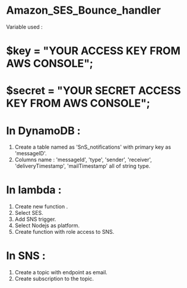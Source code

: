 # Amazon_SES_Bounce_handler
Variable used : 
# $key = "YOUR ACCESS KEY FROM AWS CONSOLE";
# $secret = "YOUR SECRET ACCESS KEY FROM AWS CONSOLE";

# In DynamoDB :
1. Create a table named as 'SnS_notifications' with primary key as 'messageID'.
2. Columns name : 'messageId', 'type', 'sender', 'receiver', 'deliveryTimestamp', 'mailTimestamp' all of string type.

# In lambda :
1. Create new function .
2. Select SES. 
3. Add SNS trigger.
4. Select Nodejs as platform.
5. Create function with role access to SNS.

# In SNS :
1. Create a topic with endpoint as email.
2. Create subscription to the topic.
